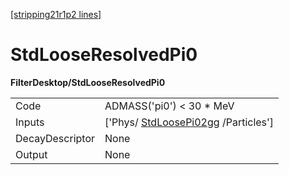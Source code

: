 [[stripping21r1p2 lines]](./stripping21r1p2-index)

# StdLooseResolvedPi0

**FilterDesktop/StdLooseResolvedPi0**

|                 |                                                                           |
|-----------------|---------------------------------------------------------------------------|
| Code            | ADMASS('pi0') \< 30 \* MeV                                                |
| Inputs          | ['Phys/ [StdLoosePi02gg](./stripping21r1p2-stdloosepi02gg) /Particles'] |
| DecayDescriptor | None                                                                      |
| Output          | None                                                                      |

